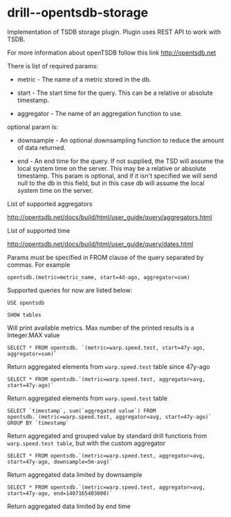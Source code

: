 # drill--opentsdb-storage

Implementation of TSDB storage plugin. Plugin uses REST API to work with TSDB. 

For more information about openTSDB follow this link <http://opentsdb.net>

There is list of required params:

* metric     - The name of a metric stored in the db.

* start      - The start time for the query. This can be a relative or absolute timestamp.

* aggregator - The name of an aggregation function to use.

optional param is: 

* downsample - An optional downsampling function to reduce the amount of data returned.

* end - An end time for the query. If not supplied, the TSD will assume the local system time on the server. 
This may be a relative or absolute timestamp. This param is optional, and if it isn't specified we will send null
to the db in this field, but in this case db will assume the local system time on the server.

List of supported aggregators

<http://opentsdb.net/docs/build/html/user_guide/query/aggregators.html>

List of supported time 

<http://opentsdb.net/docs/build/html/user_guide/query/dates.html>

Params must be specified in FROM clause of the query separated by commas. For example

`opentsdb.(metric=metric_name, start=4d-ago, aggregator=sum)`

Supported queries for now are listed below:

```
USE opentsdb
```

```
SHOW tables
```
Will print available metrics. Max number of the printed results is a Integer.MAX value

```
SELECT * FROM opentsdb. `(metric=warp.speed.test, start=47y-ago, aggregator=sum)` 
```
Return aggregated elements from `warp.speed.test` table since 47y-ago 

```
SELECT * FROM opentsdb.`(metric=warp.speed.test, aggregator=avg, start=47y-ago)`
```
Return aggregated elements from `warp.speed.test` table

```
SELECT `timestamp`, sum(`aggregated value`) FROM opentsdb.`(metric=warp.speed.test, aggregator=avg, start=47y-ago)` GROUP BY `timestamp`
```
Return aggregated and grouped value by standard drill functions from `warp.speed.test table`, but with the custom aggregator

```
SELECT * FROM opentsdb.`(metric=warp.speed.test, aggregator=avg, start=47y-ago, downsample=5m-avg)`
```
Return aggregated data limited by downsample

```
SELECT * FROM opentsdb.`(metric=warp.speed.test, aggregator=avg, start=47y-ago, end=1407165403000)`
```
Return aggregated data limited by end time